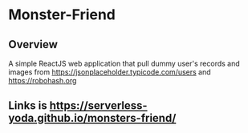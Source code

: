 # Monster-Friend

## Overview
A simple ReactJS web application that pull dummy user's records and images from https://jsonplaceholder.typicode.com/users and  https://robohash.org

## Links is https://serverless-yoda.github.io/monsters-friend/
